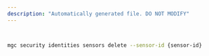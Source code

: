 ```yaml
---
description: "Automatically generated file. DO NOT MODIFY"
---
```


```bash


mgc security identities sensors delete --sensor-id {sensor-id}

```